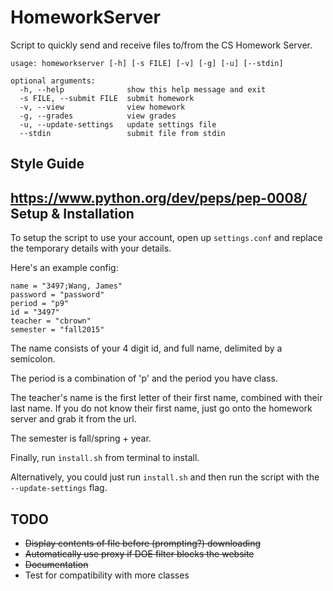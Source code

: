 HomeworkServer
==============

Script to quickly send and receive files to/from the CS Homework Server.

```
usage: homeworkserver [-h] [-s FILE] [-v] [-g] [-u] [--stdin]

optional arguments:
  -h, --help              show this help message and exit
  -s FILE, --submit FILE  submit homework
  -v, --view              view homework
  -g, --grades            view grades
  -u, --update-settings   update settings file
  --stdin                 submit file from stdin
```

Style Guide
-----------

https://www.python.org/dev/peps/pep-0008/
Setup & Installation
------------

To setup the script to use your account, open up `settings.conf` and replace the temporary details with your details.

Here's an example config:

```
name = "3497;Wang, James"
password = "password"
period = "p9"
id = "3497"
teacher = "cbrown"
semester = "fall2015"
```

The name consists of your 4 digit id, and full name, delimited by a semicolon.

The period is a combination of 'p' and the period you have class.

The teacher's name is the first letter of their first name, combined with their last name.
If you do not know their first name, just go onto the homework server and grab it from the url.

The semester is fall/spring + year.

Finally, run `install.sh` from terminal to install.

Alternatively, you could just run `install.sh` and then run the script with the `--update-settings` flag.

TODO
----

- ~~Display contents of file before (prompting?) downloading~~
- ~~Automatically use proxy if DOE filter blocks the website~~
- ~~Documentation~~
- Test for compatibility with more classes
